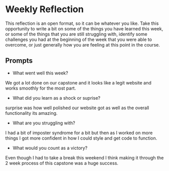 # Weekly Reflection
This reflection is an open format, so it can be whatever you like. Take this opportunity to write a bit on some of the things you have learned this week, or some of the things that you are still struggling with, identify some challenges you had at the beginning of the week that you were able to overcome, or just generally how you are feeling at this point in the course.

## Prompts
- What went well this week?

We got a lot done on our capstone and it looks like a legit website and works smoothly for the most part.
- What did you learn as a shock or suprise?

surprise was how well polished our website got as well as the overall functionality its amazing.
- What are you struggling with?

I had a bit of imposter syndrome for a bit but then as I worked on more things I got more confident in how I could style and get code to function.
- What would you count as a victory?

Even though I had to take a break this weekend I think making it through the 2 week process of this capstone was a huge success. 